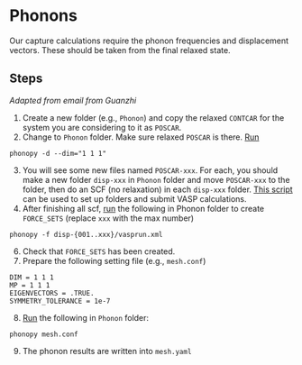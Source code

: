 # Phonons

Our capture calculations require the phonon frequencies and displacement vectors. These should be taken from the final relaxed state. 

## Steps
_Adapted from email from Guanzhi_

1. Create a new folder (e.g., `Phonon`) and copy the relaxed `CONTCAR` for the system you are considering to it as `POSCAR`.
2. Change to `Phonon` folder. Make sure relaxed `POSCAR` is there. [Run](../Scripts/onyx/run_Phonopy_dispGen.scr)
```
phonopy -d --dim="1 1 1"
```
3. You will see some new files named `POSCAR-xxx`. For each, you should make a new folder `disp-xxx` in `Phonon` folder and move `POSCAR-xxx` to the folder, then do an SCF (no relaxation) in each `disp-xxx` folder. [This script](../Scripts/submitVASPBatch.scr) can be used to set up folders and submit VASP calculations.
5. After finishing all scf, [run](../Scripts/onyx/run_Phonopy_forceGen.scr) the following in Phonon folder to create `FORCE_SETS` (replace `xxx` with the max number)
```
phonopy -f disp-{001..xxx}/vasprun.xml
```
6. Check that `FORCE_SETS` has been created.
7. Prepare the following setting file (e.g., `mesh.conf`)
```
DIM = 1 1 1
MP = 1 1 1
EIGENVECTORS = .TRUE.
SYMMETRY_TOLERANCE = 1e-7
```
8. [Run](../Scripts/onyx/run_Phonopy_meshGen.scr) the following in `Phonon` folder:
```
phonopy mesh.conf
```
9. The phonon results are written into `mesh.yaml`
